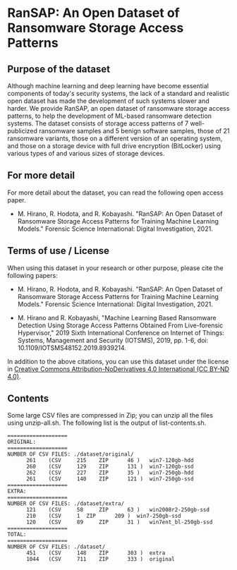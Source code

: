 # RanSAP: An Open Dataset of Ransomware Storage Access Patterns

## Purpose of the dataset

Although machine learning and deep learning have become essential components of today's security systems, the lack of a standard and realistic open dataset has made the development of such systems slower and harder. We provide RanSAP, an open dataset of ransomware storage access patterns, to help the development of ML-based ransomware detection systems. The dataset consists of storage access patterns of 7 well-publicized ransomware samples and 5 benign software samples, those of 21 ransomware variants, those on a different version of an operating system, and those on a storage device with full drive encryption (BitLocker) using various types of and various sizes of storage devices.


## For more detail

For more detail about the dataset, you can read the following open access paper.

- M. Hirano, R. Hodota, and R. Kobayashi. "RanSAP: An Open Dataset of Ransomware Storage Access Patterns for Training Machine Learning Models." Forensic Science International: Digital Investigation, 2021.


## Terms of use / License

When using this dataset in your research or other purpose, please cite the following papers:

- M. Hirano, R. Hodota, and R. Kobayashi. "RanSAP: An Open Dataset of Ransomware Storage Access Patterns for Training Machine Learning Models." Forensic Science International: Digital Investigation, 2021.

- M. Hirano and R. Kobayashi, "Machine Learning Based Ransomware Detection Using Storage Access Patterns Obtained From Live-forensic Hypervisor," 2019 Sixth International Conference on Internet of Things: Systems, Management and Security (IOTSMS), 2019, pp. 1-6, doi: 10.1109/IOTSMS48152.2019.8939214.

In addition to the above citations, you can use this dataset under the license in [Creative Commons Attribution-NoDerivatives 4.0 International (CC BY-ND 4.0)](https://creativecommons.org/licenses/by-nd/4.0/).


## Contents
 
Some large CSV files are compressed in Zip; you can unzip all the files using unzip-all.sh. The following list is the output of list-contents.sh.

```
===================
ORIGINAL:
===================
NUMBER OF CSV FILES: ./dataset/original/
	  261	 (CSV	  215	 ZIP	  46 )	 win7-120gb-hdd
	  260	 (CSV	  129	 ZIP	  131 )	 win7-120gb-ssd
	  262	 (CSV	  227	 ZIP	  35 )	 win7-250gb-hdd
	  261	 (CSV	  140	 ZIP	  121 )	 win7-250gb-ssd
===================
EXTRA:
===================
NUMBER OF CSV FILES: ./dataset/extra/
	  121	 (CSV	  58	 ZIP	  63 )	 win2008r2-250gb-ssd
	  210	 (CSV	  1	 ZIP	  209 )	 win7-250gb-ssd
	  120	 (CSV	  89	 ZIP	  31 )	 win7ent_bl-250gb-ssd
===================
TOTAL:
===================
NUMBER OF CSV FILES: ./dataset/
	  451	 (CSV	  148	 ZIP	  303 )	 extra
	  1044	 (CSV	  711	 ZIP	  333 )	 original
```

